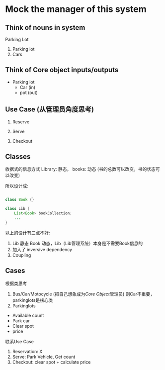 # Mock the manager of this system

## Think of nouns in system
Parking Lot
1. Parking lot
2. Cars

## Think of Core object inputs/outputs
- Parking lot
    - Car (in)
    - pot (out)

## Use Case (从管理员角度思考)
1. Reserve 

2. Serve

3. Checkout

## Classes
收据式的信息方式
Library: 静态，
books: 动态 (书的总数可以改变，书的状态可以改变)

所以设计成:

```java

class Book {}

class Lib {
    List<Book> bookCollection;
    ...
}
```

以上的设计有三点不好:
1. Lib 静态 Book 动态，Lib（Lib管理系统）本身是不需要Book信息的
2. 加入了 inversive dependency
3. Coupling

## Cases
根据类思考
1. Bus/Car/Motocycle (把自己想象成为*Core Object*管理员)
则Car不重要，parkinglots是核心类
2. Parkinglots
- Available count
- Park car
- Clear spot
- price

联系Use Case
1. Reservation: X
2. Serve: Park Vehicle, Get count
3. Checkout: clear spot + calculate price